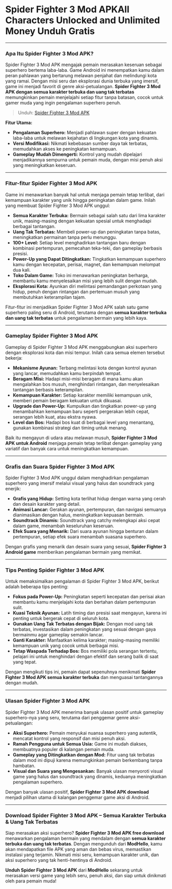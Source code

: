 # Spider Fighter 3 Mod APKAll Characters Unlocked and Unlimited Money Unduh Gratis

---

### Apa Itu Spider Fighter 3 Mod APK?

Spider Fighter 3 Mod APK mengajak pemain merasakan keseruan sebagai superhero bertema laba-laba. Game Android ini menempatkan kamu dalam peran pahlawan yang bertarung melawan penjahat dan melindungi kota yang ramai. Dengan misi seru dan eksplorasi dunia terbuka yang imersif, game ini menjadi favorit di genre aksi-petualangan. **Spider Fighter 3 Mod APK dengan semua karakter terbuka dan uang tak terbatas** memungkinkan pemain menjelajahi setiap fitur tanpa batasan, cocok untuk gamer muda yang ingin pengalaman superhero penuh.

>Unduh: [Spider Fighter 3 Mod APK](https://modhello.com/spider-fighter-3/)

**Fitur Utama:**

- **Pengalaman Superhero:** Menjadi pahlawan super dengan kekuatan laba-laba untuk melawan kejahatan di lingkungan kota yang dinamis.
- **Versi Modifikasi:** Nikmati kebebasan sumber daya tak terbatas, memudahkan akses ke peningkatan kemampuan.
- **Gameplay Mudah Dimengerti:** Kontrol yang mudah dipelajari menjadikannya sempurna untuk pemain muda, dengan misi penuh aksi yang meningkatkan keseruan.

---

### Fitur-fitur Spider Fighter 3 Mod APK

Game ini menawarkan banyak hal untuk menjaga pemain tetap terlibat, dari kemampuan karakter yang unik hingga peningkatan dalam game. Inilah yang membuat Spider Fighter 3 Mod APK unggul:

- **Semua Karakter Terbuka:** Bermain sebagai salah satu dari lima karakter unik, masing-masing dengan kekuatan spesial untuk menghadapi berbagai tantangan.
- **Uang Tak Terbatas:** Membeli power-up dan peningkatan tanpa batas, meningkatkan permainan tanpa perlu menunggu.
- **100+ Level:** Setiap level menghadirkan tantangan baru dengan kombinasi pertempuran, pemecahan teka-teki, dan gameplay berbasis presisi.
- **Power-Up yang Dapat Ditingkatkan:** Tingkatkan kemampuan superhero kamu dengan kecepatan, perisai, magnet, dan kemampuan melompat dua kali.
- **Toko Dalam Game:** Toko ini menawarkan peningkatan berharga, membantu kamu menyelesaikan misi yang lebih sulit dengan mudah.
- **Eksplorasi Kota:** Ayunkan diri melintasi pemandangan perkotaan yang hidup, penuh dengan rintangan dan pertemuan musuh yang membutuhkan keterampilan tajam.

Fitur-fitur ini menjadikan Spider Fighter 3 Mod APK salah satu game superhero paling seru di Android, terutama dengan **semua karakter terbuka dan uang tak terbatas** untuk pengalaman bermain yang lebih kaya.

---

### Gameplay Spider Fighter 3 Mod APK

Gameplay di Spider Fighter 3 Mod APK menggabungkan aksi superhero dengan eksplorasi kota dan misi tempur. Inilah cara semua elemen tersebut bekerja:

- **Mekanisme Ayunan:** Terbang melintasi kota dengan kontrol ayunan yang lancar, memudahkan kamu berpindah tempat.
- **Beragam Misi:** Hadapi misi-misi beragam di mana kamu akan mengalahkan bos musuh, menghindari rintangan, dan menyelesaikan tantangan berbasis keterampilan.
- **Kemampuan Karakter:** Setiap karakter memiliki kemampuan unik, memberi pemain beragam kekuatan untuk dikuasai.
- **Upgrade dan Power-Up:** Kumpulkan dan tingkatkan power-up yang menambahkan kemampuan baru seperti pergerakan lebih cepat, serangan lebih kuat, atau ekstra nyawa.
- **Level dan Bos:** Hadapi bos kuat di berbagai level yang menantang, gunakan kombinasi strategi dan timing untuk menang.

Baik itu mengayun di udara atau melawan musuh, **Spider Fighter 3 Mod APK untuk Android** menjaga pemain tetap terlibat dengan gameplay yang variatif dan banyak cara untuk meningkatkan kemampuan.

---

### Grafis dan Suara Spider Fighter 3 Mod APK

Spider Fighter 3 Mod APK unggul dalam menghadirkan pengalaman superhero yang imersif melalui visual yang halus dan soundtrack yang enerjik:

- **Grafis yang Hidup:** Setting kota terlihat hidup dengan warna yang cerah dan desain karakter yang detail.
- **Animasi Lancar:** Gerakan ayunan, pertempuran, dan navigasi semuanya dianimasikan dengan halus, meningkatkan kepuasan bermain.
- **Soundtrack Dinamis:** Soundtrack yang catchy melengkapi aksi cepat dalam game, menambah keseluruhan keseruan.
- **Efek Suara yang Menarik:** Dari suara ayunan hingga benturan dalam pertempuran, setiap efek suara menambah suasana superhero.

Dengan grafis yang menarik dan desain suara yang sesuai, **Spider Fighter 3 Android game** memberikan pengalaman bermain yang memikat.

---

### Tips Penting Spider Fighter 3 Mod APK

Untuk memaksimalkan pengalaman di Spider Fighter 3 Mod APK, berikut adalah beberapa tips penting:

- **Fokus pada Power-Up:** Peningkatan seperti kecepatan dan perisai akan membantu kamu menjelajahi kota dan bertahan dalam pertempuran sulit.
- **Kuasi Teknik Ayunan:** Latih timing dan presisi saat mengayun, karena ini penting untuk bergerak cepat di seluruh kota.
- **Gunakan Uang Tak Terbatas dengan Bijak:** Dengan mod uang tak terbatas, investasikan dalam peningkatan yang sesuai dengan gaya bermainmu agar gameplay semakin lancar.
- **Ganti Karakter:** Manfaatkan kelima karakter; masing-masing memiliki kemampuan unik yang cocok untuk berbagai misi.
- **Tetap Waspada Terhadap Bos:** Bos memiliki pola serangan tertentu, pelajari ini untuk menghindari dengan efektif dan serang balik di saat yang tepat.

Dengan mengikuti tips ini, pemain dapat sepenuhnya menikmati **Spider Fighter 3 Mod APK semua karakter terbuka** dan menguasai tantangannya dengan mudah.

---

### Ulasan Spider Fighter 3 Mod APK

Spider Fighter 3 Mod APK menerima banyak ulasan positif untuk gameplay superhero-nya yang seru, terutama dari penggemar genre aksi-petualangan:

- **Aksi Superhero:** Pemain menyukai nuansa superhero yang autentik, mencatat kontrol yang responsif dan misi penuh aksi.
- **Ramah Pengguna untuk Semua Usia:** Game ini mudah diakses, membuatnya populer di kalangan pemain muda.
- **Gameplay yang Ditingkatkan dengan Mod:** Fitur uang tak terbatas dalam mod ini dipuji karena memungkinkan pemain berkembang tanpa hambatan.
- **Visual dan Suara yang Mengesankan:** Banyak ulasan menyoroti visual game yang halus dan soundtrack yang dinamis, keduanya meningkatkan pengalaman superhero.

Dengan banyak ulasan positif, **Spider Fighter 3 Mod APK download** menjadi pilihan utama di kalangan penggemar game aksi di Android.

---

### Download Spider Fighter 3 Mod APK – Semua Karakter Terbuka & Uang Tak Terbatas

Siap merasakan aksi superhero? **Spider Fighter 3 Mod APK free download** menawarkan pengalaman bermain yang mendalam dengan **semua karakter terbuka dan uang tak terbatas**. Dengan mengunduh dari **ModHello**, kamu akan mendapatkan file APK yang aman dan bebas virus, memastikan instalasi yang terjamin. Nikmati misi seru, kemampuan karakter unik, dan aksi superhero yang tak henti-hentinya di Android.

**Unduh Spider Fighter 3 Mod APK** dari **ModHello** sekarang untuk merasakan versi game yang lebih seru, penuh aksi, dan siap untuk dinikmati oleh para pemain muda!
